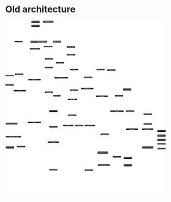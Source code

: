 # Old architecture

![farmasiavrlegacy](https://raw.githubusercontent.com/FarmasiaVR/farmasia-vr/d4fa57cfc937bf732b6c07facaaed9ae33ca2410/Docs/img/farmasiavrlegacy.drawio.svg)
